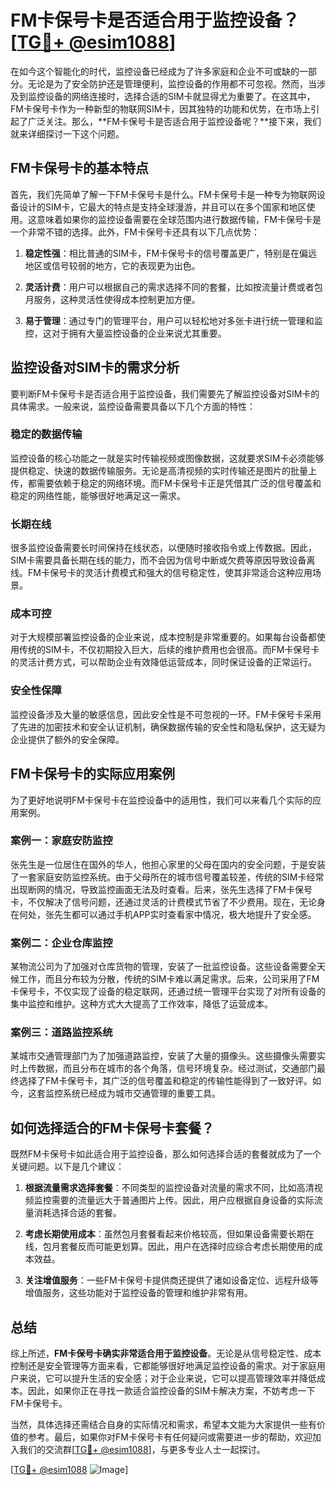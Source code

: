 # FM卡保号卡是否适合用于监控设备？[[TG💪+ @esim1088](https://t.me/s/esim1088)]

在如今这个智能化的时代，监控设备已经成为了许多家庭和企业不可或缺的一部分。无论是为了安全防护还是管理便利，监控设备的作用都不可忽视。然而，当涉及到监控设备的网络连接时，选择合适的SIM卡就显得尤为重要了。在这其中，FM卡保号卡作为一种新型的物联网SIM卡，因其独特的功能和优势，在市场上引起了广泛关注。那么，**FM卡保号卡是否适合用于监控设备呢？**接下来，我们就来详细探讨一下这个问题。

## FM卡保号卡的基本特点

首先，我们先简单了解一下FM卡保号卡是什么。FM卡保号卡是一种专为物联网设备设计的SIM卡，它最大的特点是支持全球漫游，并且可以在多个国家和地区使用。这意味着如果你的监控设备需要在全球范围内进行数据传输，FM卡保号卡是一个非常不错的选择。此外，FM卡保号卡还具有以下几点优势：

1. **稳定性强**：相比普通的SIM卡，FM卡保号卡的信号覆盖更广，特别是在偏远地区或信号较弱的地方，它的表现更为出色。
   
2. **灵活计费**：用户可以根据自己的需求选择不同的套餐，比如按流量计费或者包月服务，这种灵活性使得成本控制更加方便。

3. **易于管理**：通过专门的管理平台，用户可以轻松地对多张卡进行统一管理和监控，这对于拥有大量监控设备的企业来说尤其重要。

## 监控设备对SIM卡的需求分析

要判断FM卡保号卡是否适合用于监控设备，我们需要先了解监控设备对SIM卡的具体需求。一般来说，监控设备需要具备以下几个方面的特性：

### 稳定的数据传输

监控设备的核心功能之一就是实时传输视频或图像数据，这就要求SIM卡必须能够提供稳定、快速的数据传输服务。无论是高清视频的实时传输还是图片的批量上传，都需要依赖于稳定的网络环境。而FM卡保号卡正是凭借其广泛的信号覆盖和稳定的网络性能，能够很好地满足这一需求。

### 长期在线

很多监控设备需要长时间保持在线状态，以便随时接收指令或上传数据。因此，SIM卡需要具备长期在线的能力，而不会因为信号中断或欠费等原因导致设备离线。FM卡保号卡的灵活计费模式和强大的信号稳定性，使其非常适合这种应用场景。

### 成本可控

对于大规模部署监控设备的企业来说，成本控制是非常重要的。如果每台设备都使用传统的SIM卡，不仅初期投入巨大，后续的维护费用也会很高。而FM卡保号卡的灵活计费方式，可以帮助企业有效降低运营成本，同时保证设备的正常运行。

### 安全性保障

监控设备涉及大量的敏感信息，因此安全性是不可忽视的一环。FM卡保号卡采用了先进的加密技术和安全认证机制，确保数据传输的安全性和隐私保护，这无疑为企业提供了额外的安全保障。

## FM卡保号卡的实际应用案例

为了更好地说明FM卡保号卡在监控设备中的适用性，我们可以来看几个实际的应用案例。

### 案例一：家庭安防监控

张先生是一位居住在国外的华人，他担心家里的父母在国内的安全问题，于是安装了一套家庭安防监控系统。由于父母所在的城市信号覆盖较差，传统的SIM卡经常出现断网的情况，导致监控画面无法及时查看。后来，张先生选择了FM卡保号卡，不仅解决了信号问题，还通过灵活的计费模式节省了不少费用。现在，无论身在何处，张先生都可以通过手机APP实时查看家中情况，极大地提升了安全感。

### 案例二：企业仓库监控

某物流公司为了加强对仓库货物的管理，安装了一批监控设备。这些设备需要全天候工作，而且分布较为分散，传统的SIM卡难以满足需求。后来，公司采用了FM卡保号卡，不仅实现了设备的稳定联网，还通过统一管理平台实现了对所有设备的集中监控和维护。这种方式大大提高了工作效率，降低了运营成本。

### 案例三：道路监控系统

某城市交通管理部门为了加强道路监控，安装了大量的摄像头。这些摄像头需要实时上传数据，而且分布在城市的各个角落，信号环境复杂。经过测试，交通部门最终选择了FM卡保号卡，其广泛的信号覆盖和稳定的传输性能得到了一致好评。如今，这套监控系统已经成为城市交通管理的重要工具。

## 如何选择适合的FM卡保号卡套餐？

既然FM卡保号卡如此适合用于监控设备，那么如何选择合适的套餐就成为了一个关键问题。以下是几个建议：

1. **根据流量需求选择套餐**：不同类型的监控设备对流量的需求不同，比如高清视频监控需要的流量远大于普通图片上传。因此，用户应根据自身设备的实际流量消耗选择合适的套餐。

2. **考虑长期使用成本**：虽然包月套餐看起来价格较高，但如果设备需要长期在线，包月套餐反而可能更划算。因此，用户在选择时应综合考虑长期使用的成本效益。

3. **关注增值服务**：一些FM卡保号卡提供商还提供了诸如设备定位、远程升级等增值服务，这些功能对于监控设备的管理和维护非常有用。

## 总结

综上所述，**FM卡保号卡确实非常适合用于监控设备**。无论是从信号稳定性、成本控制还是安全管理等方面来看，它都能够很好地满足监控设备的需求。对于家庭用户来说，它可以提升生活的安全感；对于企业来说，它可以提高管理效率并降低成本。因此，如果你正在寻找一款适合监控设备的SIM卡解决方案，不妨考虑一下FM卡保号卡。

当然，具体选择还需结合自身的实际情况和需求，希望本文能为大家提供一些有价值的参考。最后，如果你对FM卡保号卡有任何疑问或需要进一步的帮助，欢迎加入我们的交流群[[TG💪+ @esim1088](https://t.me/s/esim1088)]，与更多专业人士一起探讨。

[[TG💪+ @esim1088](https://t.me/s/esim1088) ![Image](https://i.postimg.cc/4NQfJmqS/Snipaste-2025-05-13-00-14-12.png)]